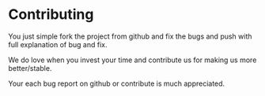 # Contributing
You just simple fork the project from github and fix the bugs and push with full explanation of bug and fix.

We do love when you invest your time and contribute us for making us more better/stable.

Your each bug report on github or contribute is much appreciated.



